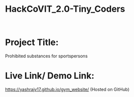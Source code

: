 # HackCoVIT_2.0-Tiny_Coders

<br>

# Project Title:
Prohibited substances for sportspersons

# Live Link/ Demo Link:
https://yashrajv17.github.io/gym_website/ (Hosted on GitHub)


